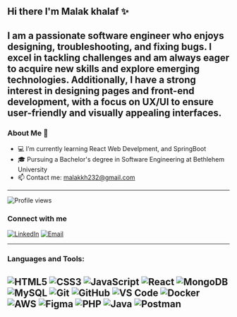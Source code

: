 
<!--
**malakkhalaf0/malakkhalaf0** is a ✨ _special_ ✨ repository because its `README.md` (this file) appears on your GitHub profile.

Here are some ideas to get you started:

- 🔭 I’m currently working on ...
- 🌱 I’m currently learning ...
- 👯 I’m looking to collaborate on ...
- 🤔 I’m looking for help with ...
- 💬 Ask me about ...
- 📫 How to reach me: ...
- 😄 Pronouns: ...
- ⚡ Fun fact: ...
-->



## Hi there I'm Malak khalaf ✨
I am a passionate software engineer who enjoys designing, troubleshooting, and fixing bugs. I excel in tackling challenges and am always eager to acquire new skills and explore emerging technologies. Additionally, I have a strong interest in designing pages and front-end development, with a focus on UX/UI to ensure user-friendly and visually appealing interfaces.
---

### About Me 🌟
- 💻 I’m currently learning React Web Develpment, and SpringBoot
- 🎓 Pursuing a Bachelor's degree in Software Engineering at Bethlehem University
- 📫 Contact me: malakkh232@gmail.com

---
![Profile views](https://komarev.com/ghpvc/?username=your-username)
### Connect with me
[![LinkedIn](https://img.shields.io/badge/LinkedIn-0077B5?style=flat-square&logo=linkedin&logoColor=white)](https://www.linkedin.com/in/malak-khalaf-a375372b4/)
[![Email](https://img.shields.io/badge/Email-D14836?style=flat-square&logo=gmail&logoColor=white)](mailto:malakkh232@gmail.com)

---

### Languages and Tools:
![HTML5](https://img.shields.io/badge/-HTML5-E34F26?style=flat-square&logo=html5&logoColor=white)
![CSS3](https://img.shields.io/badge/-CSS3-1572B6?style=flat-square&logo=css3)
![JavaScript](https://img.shields.io/badge/-JavaScript-F7DF1E?style=flat-square&logo=javascript&logoColor=black)
![React](https://img.shields.io/badge/-React-61DAFB?style=flat-square&logo=react&logoColor=black)
![MongoDB](https://img.shields.io/badge/-MongoDB-47A248?style=flat-square&logo=mongodb&logoColor=white)
![MySQL](https://img.shields.io/badge/-MySQL-4479A1?style=flat-square&logo=mysql&logoColor=white)
![Git](https://img.shields.io/badge/-Git-F05032?style=flat-square&logo=git&logoColor=white)
![GitHub](https://img.shields.io/badge/-GitHub-181717?style=flat-square&logo=github)
![VS Code](https://img.shields.io/badge/-VS%20Code-007ACC?style=flat-square&logo=visual-studio-code&logoColor=white)
![Docker](https://img.shields.io/badge/-Docker-2496ED?style=flat-square&logo=docker&logoColor=white)
![AWS](https://img.shields.io/badge/-AWS-232F3E?style=flat-square&logo=amazon-aws&logoColor=white)
![Figma](https://img.shields.io/badge/-Figma-F24E1E?style=flat-square&logo=figma&logoColor=white)
![PHP](https://img.shields.io/badge/-PHP-777BB4?style=flat-square&logo=php&logoColor=white)
![Java](https://img.shields.io/badge/-Java-007396?style=flat-square&logo=java&logoColor=white)
![Postman](https://img.shields.io/badge/-Postman-FF6C37?style=flat-square&logo=postman&logoColor=white)
---

